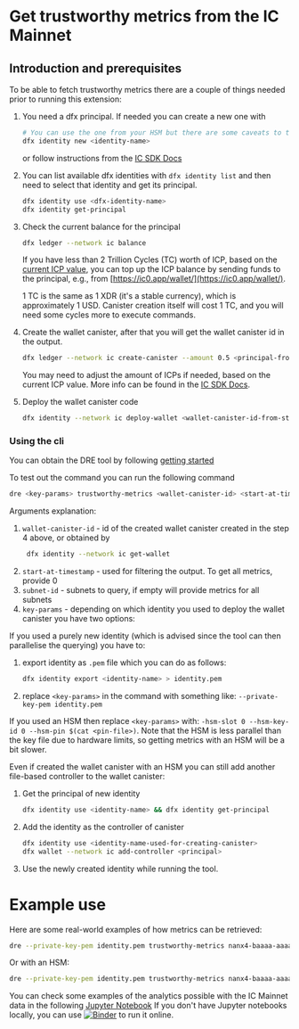 
# Get trustworthy metrics from the IC Mainnet

## Introduction and prerequisites

To be able to fetch trustworthy metrics there are a couple of things needed prior to running this extension:

1. You need a dfx principal. If needed you can create a new one with
    
    ```bash
    # You can use the one from your HSM but there are some caveats to that that will be addressed later
    dfx identity new <identity-name>
    ```

    or follow instructions from the [IC SDK Docs](https://internetcomputer.org/docs/current/developer-docs/setup/cycles/cycles-wallet/#creating-a-cycles-wallet-on-the-mainnet)
    
2. You can list available dfx identities with `dfx identity list` and then need to select that identity and get its principal.
    
    ```bash
    dfx identity use <dfx-identity-name>
    dfx identity get-principal
    ```
    
3. Check the current balance for the principal
    
    ```bash
    dfx ledger --network ic balance
    ```
    
    If you have less than 2 Trillion Cycles (TC) worth of ICP, based on the [current ICP value](https://www.coinbase.com/converter/icp/xdr), you can top up the ICP balance by sending funds to the principal, e.g., from [https://ic0.app/wallet/](https://ic0.app/wallet/).
    
    1 TC is the same as 1 XDR (it's a stable currency), which is approximately 1 USD. Canister creation itself will cost 1 TC, and you will need some cycles more to execute commands.
    
4. Create the wallet canister, after that you will get the wallet canister id in the output.
    
    ```bash
    dfx ledger --network ic create-canister --amount 0.5 <principal-from-step-2>
    ```
    
    You may need to adjust the amount of ICPs if needed, based on the current ICP value. More info can be found in the [IC SDK Docs](https://internetcomputer.org/docs/current/references/cli-reference/dfx-ledger/#options).
    
5. Deploy the wallet canister code
    
    ```bash
    dfx identity --network ic deploy-wallet <wallet-canister-id-from-step-4>
    ```
    

### Using the cli

You can obtain the DRE tool by following [getting started](../getting-started.md)

To test out the command you can run the following command

```bash
dre <key-params> trustworthy-metrics <wallet-canister-id> <start-at-timestamp> [<subnet-id>...]
```

Arguments explanation:

1. `wallet-canister-id` - id of the created wallet canister created in the step 4 above, or obtained by
   ```bash
    dfx identity --network ic get-wallet
    ```
2. `start-at-timestamp` - used for filtering the output. To get all metrics, provide 0
3. `subnet-id` - subnets to query, if empty will provide metrics for all subnets
4. `key-params` - depending on which identity you used to deploy the wallet canister you have two options:

If you used a purely new identity (which is advised since the tool can then parallelise the querying) you have to:

1. export identity as `.pem` file which you can do as follows:
    
    ```bash
    dfx identity export <identity-name> > identity.pem
    ```
    
2. replace `<key-params>` in the command with something like: `--private-key-pem identity.pem`

If you used an HSM then replace `<key-params>` with: `-hsm-slot 0 --hsm-key-id 0 --hsm-pin $(cat <pin-file>)`. Note that the HSM is less parallel than the key file due to hardware limits, so getting metrics with an HSM will be a bit slower.

Even if created the wallet canister with an HSM you can still add another file-based controller to the wallet canister:

1. Get the principal of new identity
    
    ```bash
    dfx identity use <identity-name> && dfx identity get-principal
    ```
    
2. Add the identity as the controller of canister
    
    ```bash
    dfx identity use <identity-name-used-for-creating-canister>
    dfx wallet --network ic add-controller <principal>
    ```
    
3. Use the newly created identity while running the tool.


# Example use

Here are some real-world examples of how metrics can be retrieved:

```bash
dre --private-key-pem identity.pem trustworthy-metrics nanx4-baaaa-aaaap-qb4sq-cai 0 > data.json
```

Or with an HSM:
```bash
dre --private-key-pem identity.pem trustworthy-metrics nanx4-baaaa-aaaap-qb4sq-cai 0 > data.json
```

You can check some examples of the analytics possible with the IC Mainnet data in the following [Jupyter Notebook](./TrustworthyMetricsAnalytics.ipynb)
If you don't have Jupyter notebooks locally, you can use [![Binder](https://mybinder.org/badge_logo.svg)](https://mybinder.org/v2/gh/dfinity/dre/main?labpath=docs%2Ftrustworthy-metrics%2FTrustworthyMetricsAnalytics.ipynb) to run it online.
